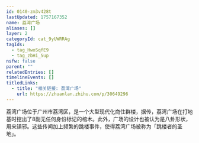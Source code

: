 ```yaml
---
id: 0140-zm3v428t
lastUpdated: 1757167352
name: 荔湾广场
aliases: []
layer: 2
categoryId: cat_9yUWRRAg
tagIds:
  - tag_HwoSqfE9
  - tag_zbHi_5up
nsfw: false
parent: ""
relatedEntries: []
timelineEvents: []
titledLinks:
  - title: "相关链接: 荔湾广场"
    url: https://zhuanlan.zhihu.com/p/30649296
---
```


荔湾广场位于广州市荔湾区，是一个大型现代化商住群楼，据传，荔湾广场在打地基时挖出了8副无任何身份标记的棺木。此外，广场的设计也被认为是八卦形状，用来镇邪。这些传闻加上频繁的跳楼事件，使得荔湾广场被称为「跳楼者的圣地」。